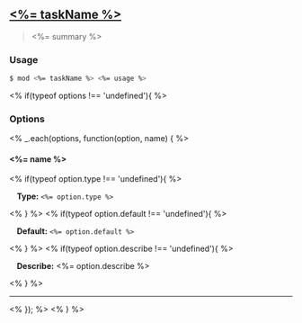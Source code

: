 ## <a href="#<%= taskName %>" name="<%= taskName %>"><%= taskName %></a>
> <%= summary %>

### Usage

```sh
$ mod <%= taskName %> <%= usage %>
```
<% if(typeof options !== 'undefined'){ %>
### Options
<% _.each(options, function(option, name) { %>
#### <%= name %>
<% if(typeof option.type !== 'undefined'){ %><p> <b>&nbsp;&nbsp;&nbsp;&nbsp;Type:</b> <code><%= option.type %></code></p><% } %>
<% if(typeof option.default !== 'undefined'){ %><p> <b>&nbsp;&nbsp;&nbsp;&nbsp;Default:</b> <code><%= option.default %></code></p><% } %>
<% if(typeof option.describe !== 'undefined'){ %><p> <b>&nbsp;&nbsp;&nbsp;&nbsp;Describe:</b> <%= option.describe %></p><% } %>
<hr>
<% }); %>
<% } %>





